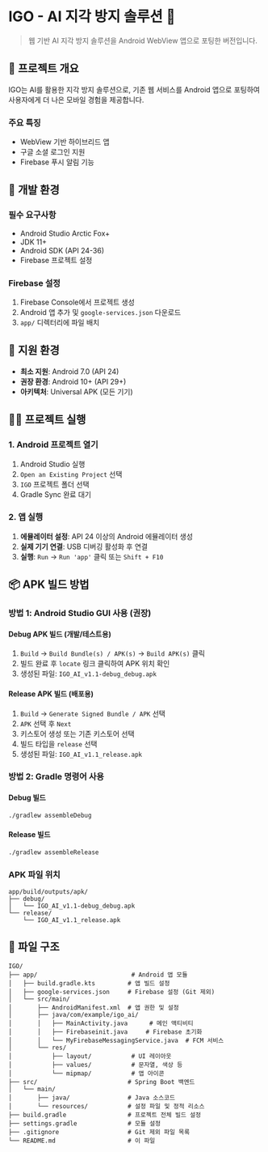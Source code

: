 # IGO - AI 지각 방지 솔루션 📱

> 웹 기반 AI 지각 방지 솔루션을 Android WebView 앱으로 포팅한 버전입니다.


## 🚀 프로젝트 개요

IGO는 AI를 활용한 지각 방지 솔루션으로, 기존 웹 서비스를 Android 앱으로 포팅하여 사용자에게 더 나은 모바일 경험을 제공합니다.

### 주요 특징
- WebView 기반 하이브리드 앱
- 구글 소셜 로그인 지원
- Firebase 푸시 알림 기능

## 🔧 개발 환경

### 필수 요구사항
- Android Studio Arctic Fox+
- JDK 11+
- Android SDK (API 24-36)
- Firebase 프로젝트 설정

### Firebase 설정
1. Firebase Console에서 프로젝트 생성
2. Android 앱 추가 및 `google-services.json` 다운로드
3. `app/` 디렉터리에 파일 배치

## 📱 지원 환경
- **최소 지원**: Android 7.0 (API 24)
- **권장 환경**: Android 10+ (API 29+)
- **아키텍처**: Universal APK (모든 기기)

## 🏃‍♂️ 프로젝트 실행

### 1. Android 프로젝트 열기
1. Android Studio 실행
2. `Open an Existing Project` 선택
3. `IGO` 프로젝트 폴더 선택
4. Gradle Sync 완료 대기

### 2. 앱 실행
1. **에뮬레이터 설정**: API 24 이상의 Android 에뮬레이터 생성
2. **실제 기기 연결**: USB 디버깅 활성화 후 연결
3. **실행**: `Run` → `Run 'app'` 클릭 또는 `Shift + F10`

## 📦 APK 빌드 방법

### 방법 1: Android Studio GUI 사용 (권장)

#### Debug APK 빌드 (개발/테스트용)
1. `Build` → `Build Bundle(s) / APK(s)` → `Build APK(s)` 클릭
2. 빌드 완료 후 `locate` 링크 클릭하여 APK 위치 확인
3. 생성된 파일: `IGO_AI_v1.1-debug_debug.apk`

#### Release APK 빌드 (배포용)
1. `Build` → `Generate Signed Bundle / APK` 선택
2. `APK` 선택 후 `Next`
3. 키스토어 생성 또는 기존 키스토어 선택
4. 빌드 타입을 `release` 선택
5. 생성된 파일: `IGO_AI_v1.1_release.apk`

### 방법 2: Gradle 명령어 사용

#### Debug 빌드
```bash
./gradlew assembleDebug
```

#### Release 빌드
```bash
./gradlew assembleRelease
```

### APK 파일 위치
```
app/build/outputs/apk/
├── debug/
│   └── IGO_AI_v1.1-debug_debug.apk
└── release/
    └── IGO_AI_v1.1_release.apk
```


## 📁 파일 구조

```
IGO/
├── app/                          # Android 앱 모듈
│   ├── build.gradle.kts         # 앱 빌드 설정
│   ├── google-services.json     # Firebase 설정 (Git 제외)
│   └── src/main/
│       ├── AndroidManifest.xml  # 앱 권한 및 설정
│       ├── java/com/example/igo_ai/
│       │   ├── MainActivity.java      # 메인 액티비티
│       │   ├── Firebaseinit.java     # Firebase 초기화
│       │   └── MyFirebaseMessagingService.java  # FCM 서비스
│       └── res/
│           ├── layout/           # UI 레이아웃
│           ├── values/           # 문자열, 색상 등
│           └── mipmap/           # 앱 아이콘
├── src/                         # Spring Boot 백엔드
│   └── main/
│       ├── java/                # Java 소스코드
│       └── resources/           # 설정 파일 및 정적 리소스
├── build.gradle                 # 프로젝트 전체 빌드 설정
├── settings.gradle              # 모듈 설정
├── .gitignore                   # Git 제외 파일 목록
└── README.md                    # 이 파일
```
